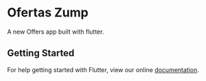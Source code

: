 # Ofertas Zump

A new Offers app built with flutter.

## Getting Started

For help getting started with Flutter, view our online
[documentation](https://flutter.io/).
